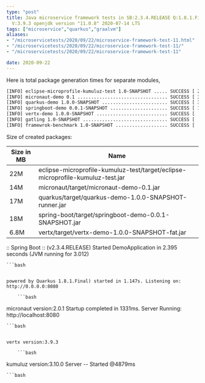 ```yaml
---
type: "post"
title: Java microservice framework tests in SB:2.3.4.RELEASE Q:1.8.1.Final M:2.0.2
  V:3.9.3 openjdk version "11.0.8" 2020-07-14 LTS
tags: ["microservice","quarkus","graalvm"]
aliases:
- "/microservicetests/2020/09/22/microservice-framework-test-11.html"
- "/microservicetests/2020/09/22/microservice-framework-test-11/"
- "/microservicetests/2020/09/22/microservice-framework-test-11"

date: 2020-09-22
---
```

 
Here is total package generation times for separate modules,
```bash
[INFO] eclipse-microprofile-kumuluz-test 1.0-SNAPSHOT ..... SUCCESS [ 23.292 s]
[INFO] micronaut-demo 0.1 ................................. SUCCESS [ 35.186 s]
[INFO] quarkus-demo 1.0.0-SNAPSHOT ........................ SUCCESS [ 34.605 s]
[INFO] springboot-demo 0.0.1-SNAPSHOT ..................... SUCCESS [ 12.619 s]
[INFO] vertx-demo 1.0.0-SNAPSHOT .......................... SUCCESS [  7.029 s]
[INFO] gatling 1.0-SNAPSHOT ............................... SUCCESS [  0.046 s]
[INFO] framewrok-benchmark 1.0-SNAPSHOT ................... SUCCESS [  0.000 s]
```
Size of created packages:

| Size in MB |  Name |
|------------|-------|
| 22M | eclipse-microprofile-kumuluz-test/target/eclipse-microprofile-kumuluz-test.jar |
| 14M | micronaut/target/micronaut-demo-0.1.jar |
| 17M | quarkus/target/quarkus-demo-1.0.0-SNAPSHOT-runner.jar |
| 18M | spring-boot/target/springboot-demo-0.0.1-SNAPSHOT.jar |
| 6.8M | vertx/target/vertx-demo-1.0.0-SNAPSHOT-fat.jar |


:: Spring Boot :: (v2.3.4.RELEASE) Started DemoApplication in 2.395 seconds (JVM running for 3.012)

    ```bash
```

powered by Quarkus 1.8.1.Final) started in 1.147s. Listening on: http://0.0.0.0:8080

    ```bash
```

micronaut version:2.0.1 Startup completed in 1331ms. Server Running: http://localhost:8080

    ```bash
```

vertx version:3.9.3

    ```bash
```

kumuluz version:3.10.0 Server -- Started @4879ms

    ```bash
```
